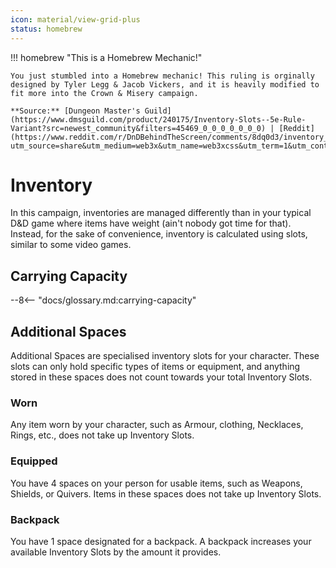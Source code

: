 ```yaml
---
icon: material/view-grid-plus
status: homebrew
---
```


!!! homebrew "This is a Homebrew Mechanic!"

    You just stumbled into a Homebrew mechanic! This ruling is orginally designed by Tyler Legg & Jacob Vickers, and it is heavily modified to fit more into the Crown & Misery campaign.

    **Source:** [Dungeon Master's Guild](https://www.dmsguild.com/product/240175/Inventory-Slots--5e-Rule-Variant?src=newest_community&filters=45469_0_0_0_0_0_0_0) | [Reddit](https://www.reddit.com/r/DnDBehindTheScreen/comments/8dq0d3/inventory_slots_5e_inventoryencumbrance_variant/?utm_source=share&utm_medium=web3x&utm_name=web3xcss&utm_term=1&utm_content=share_button)


# Inventory

In this campaign, inventories are managed differently than in your typical D&D game where items have weight (ain't nobody got time for that). Instead, for the sake of convenience, inventory is calculated using slots, similar to some video games.

## Carrying Capacity

--8<-- "docs/glossary.md:carrying-capacity"

## Additional Spaces

Additional Spaces are specialised inventory slots for your character. These slots can only hold specific types of items or equipment, and anything stored in these spaces does not count towards your total Inventory Slots.

### Worn

Any item worn by your character, such as Armour, clothing, Necklaces, Rings, etc., does not take up Inventory Slots.

### Equipped

You have 4 spaces on your person for usable items, such as Weapons, Shields, or Quivers. Items in these spaces does not take up Inventory Slots.

### Backpack

You have 1 space designated for a backpack. A backpack increases your available Inventory Slots by the amount it provides. 



